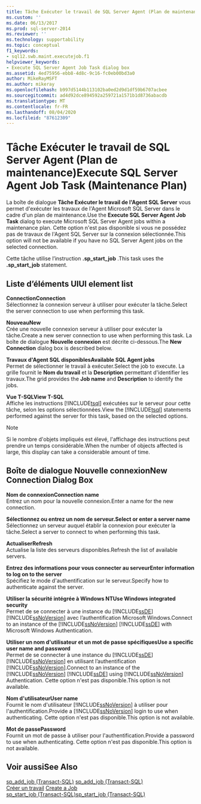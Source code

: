 ```yaml
---
title: Tâche Exécuter le travail de SQL Server Agent (Plan de maintenance) | Microsoft Docs
ms.custom: ''
ms.date: 06/13/2017
ms.prod: sql-server-2014
ms.reviewer: ''
ms.technology: supportability
ms.topic: conceptual
f1_keywords:
- sql12.swb.maint.executejob.f1
helpviewer_keywords:
- Execute SQL Server Agent Job Task dialog box
ms.assetid: 4ed75956-ebb8-4d8c-9c16-fc0eb00bd3a0
author: MikeRayMSFT
ms.author: mikeray
ms.openlocfilehash: b997d5144b113102ba0ed2d9d1df59b6707acbee
ms.sourcegitcommit: ad4d92dce894592a259721a1571b1d8736abacdb
ms.translationtype: MT
ms.contentlocale: fr-FR
ms.lasthandoff: 08/04/2020
ms.locfileid: "87612309"
---
```

# <a name="execute-sql-server-agent-job-task-maintenance-plan"></a><span data-ttu-id="fdc5a-102">Tâche Exécuter le travail de SQL Server Agent (Plan de maintenance)</span><span class="sxs-lookup"><span data-stu-id="fdc5a-102">Execute SQL Server Agent Job Task (Maintenance Plan)</span></span>
  <span data-ttu-id="fdc5a-103">La boîte de dialogue **Tâche Exécuter le travail de l'Agent SQL Server** vous permet d'exécuter les travaux de l'Agent Microsoft SQL Server dans le cadre d'un plan de maintenance.</span><span class="sxs-lookup"><span data-stu-id="fdc5a-103">Use the **Execute SQL Server Agent Job Task** dialog to execute Microsoft SQL Server Agent jobs within a maintenance plan.</span></span> <span data-ttu-id="fdc5a-104">Cette option n'est pas disponible si vous ne possédez pas de travaux de l'Agent SQL Server sur la connexion sélectionnée.</span><span class="sxs-lookup"><span data-stu-id="fdc5a-104">This option will not be available if you have no SQL Server Agent jobs on the selected connection.</span></span>  
  
 <span data-ttu-id="fdc5a-105">Cette tâche utilise l’instruction **.sp_start_job** .</span><span class="sxs-lookup"><span data-stu-id="fdc5a-105">This task uses the **.sp_start_job** statement.</span></span>  
  
## <a name="ui-element-list"></a><span data-ttu-id="fdc5a-106">Liste d’éléments UI</span><span class="sxs-lookup"><span data-stu-id="fdc5a-106">UI element list</span></span>  
 <span data-ttu-id="fdc5a-107">**Connection**</span><span class="sxs-lookup"><span data-stu-id="fdc5a-107">**Connection**</span></span>  
 <span data-ttu-id="fdc5a-108">Sélectionnez la connexion serveur à utiliser pour exécuter la tâche.</span><span class="sxs-lookup"><span data-stu-id="fdc5a-108">Select the server connection to use when performing this task.</span></span>  
  
 <span data-ttu-id="fdc5a-109">**Nouveau**</span><span class="sxs-lookup"><span data-stu-id="fdc5a-109">**New**</span></span>  
 <span data-ttu-id="fdc5a-110">Crée une nouvelle connexion serveur à utiliser pour exécuter la tâche.</span><span class="sxs-lookup"><span data-stu-id="fdc5a-110">Create a new server connection to use when performing this task.</span></span> <span data-ttu-id="fdc5a-111">La boîte de dialogue **Nouvelle connexion** est décrite ci-dessous.</span><span class="sxs-lookup"><span data-stu-id="fdc5a-111">The **New Connection** dialog box is described below.</span></span>  
  
 <span data-ttu-id="fdc5a-112">**Travaux d'Agent SQL disponibles**</span><span class="sxs-lookup"><span data-stu-id="fdc5a-112">**Available SQL Agent jobs**</span></span>  
 <span data-ttu-id="fdc5a-113">Permet de sélectionner le travail à exécuter.</span><span class="sxs-lookup"><span data-stu-id="fdc5a-113">Select the job to execute.</span></span> <span data-ttu-id="fdc5a-114">La grille fournit le **Nom du travail** et la **Description** permettant d'identifier les travaux.</span><span class="sxs-lookup"><span data-stu-id="fdc5a-114">The grid provides the **Job name** and **Description** to identify the jobs.</span></span>  
  
 <span data-ttu-id="fdc5a-115">**Vue T-SQL**</span><span class="sxs-lookup"><span data-stu-id="fdc5a-115">**View T-SQL**</span></span>  
 <span data-ttu-id="fdc5a-116">Affiche les instructions [!INCLUDE[tsql](../../includes/tsql-md.md)] exécutées sur le serveur pour cette tâche, selon les options sélectionnées.</span><span class="sxs-lookup"><span data-stu-id="fdc5a-116">View the [!INCLUDE[tsql](../../includes/tsql-md.md)] statements performed against the server for this task, based on the selected options.</span></span>  
  
> [!NOTE]  
>  <span data-ttu-id="fdc5a-117">Si le nombre d'objets impliqués est élevé, l'affichage des instructions peut prendre un temps considérable.</span><span class="sxs-lookup"><span data-stu-id="fdc5a-117">When the number of objects affected is large, this display can take a considerable amount of time.</span></span>  
  
## <a name="new-connection-dialog-box"></a><span data-ttu-id="fdc5a-118">Boîte de dialogue Nouvelle connexion</span><span class="sxs-lookup"><span data-stu-id="fdc5a-118">New Connection Dialog Box</span></span>  
 <span data-ttu-id="fdc5a-119">**Nom de connexion**</span><span class="sxs-lookup"><span data-stu-id="fdc5a-119">**Connection name**</span></span>  
 <span data-ttu-id="fdc5a-120">Entrez un nom pour la nouvelle connexion.</span><span class="sxs-lookup"><span data-stu-id="fdc5a-120">Enter a name for the new connection.</span></span>  
  
 <span data-ttu-id="fdc5a-121">**Sélectionnez ou entrez un nom de serveur.**</span><span class="sxs-lookup"><span data-stu-id="fdc5a-121">**Select or enter a server name**</span></span>  
 <span data-ttu-id="fdc5a-122">Sélectionnez un serveur auquel établir la connexion pour exécuter la tâche.</span><span class="sxs-lookup"><span data-stu-id="fdc5a-122">Select a server to connect to when performing this task.</span></span>  
  
 <span data-ttu-id="fdc5a-123">**Actualiser**</span><span class="sxs-lookup"><span data-stu-id="fdc5a-123">**Refresh**</span></span>  
 <span data-ttu-id="fdc5a-124">Actualise la liste des serveurs disponibles.</span><span class="sxs-lookup"><span data-stu-id="fdc5a-124">Refresh the list of available servers.</span></span>  
  
 <span data-ttu-id="fdc5a-125">**Entrez des informations pour vous connecter au serveur**</span><span class="sxs-lookup"><span data-stu-id="fdc5a-125">**Enter information to log on to the server**</span></span>  
 <span data-ttu-id="fdc5a-126">Spécifiez le mode d'authentification sur le serveur.</span><span class="sxs-lookup"><span data-stu-id="fdc5a-126">Specify how to authenticate against the server.</span></span>  
  
 <span data-ttu-id="fdc5a-127">**Utiliser la sécurité intégrée à Windows NT**</span><span class="sxs-lookup"><span data-stu-id="fdc5a-127">**Use Windows integrated security**</span></span>  
 <span data-ttu-id="fdc5a-128">Permet de se connecter à une instance du [!INCLUDE[ssDE](../../includes/ssde-md.md)] [!INCLUDE[ssNoVersion](../../includes/ssnoversion-md.md)] avec l’authentification Microsoft Windows.</span><span class="sxs-lookup"><span data-stu-id="fdc5a-128">Connect to an instance of the [!INCLUDE[ssNoVersion](../../includes/ssnoversion-md.md)] [!INCLUDE[ssDE](../../includes/ssde-md.md)] with Microsoft Windows Authentication.</span></span>  
  
 <span data-ttu-id="fdc5a-129">**Utiliser un nom d'utilisateur et un mot de passe spécifiques**</span><span class="sxs-lookup"><span data-stu-id="fdc5a-129">**Use a specific user name and password**</span></span>  
 <span data-ttu-id="fdc5a-130">Permet de se connecter à une instance du [!INCLUDE[ssDE](../../includes/ssde-md.md)] [!INCLUDE[ssNoVersion](../../includes/ssnoversion-md.md)] en utilisant l’authentification [!INCLUDE[ssNoVersion](../../includes/ssnoversion-md.md)].</span><span class="sxs-lookup"><span data-stu-id="fdc5a-130">Connect to an instance of the [!INCLUDE[ssNoVersion](../../includes/ssnoversion-md.md)] [!INCLUDE[ssDE](../../includes/ssde-md.md)] using [!INCLUDE[ssNoVersion](../../includes/ssnoversion-md.md)] Authentication.</span></span> <span data-ttu-id="fdc5a-131">Cette option n'est pas disponible.</span><span class="sxs-lookup"><span data-stu-id="fdc5a-131">This option is not available.</span></span>  
  
 <span data-ttu-id="fdc5a-132">**Nom d'utilisateur**</span><span class="sxs-lookup"><span data-stu-id="fdc5a-132">**User name**</span></span>  
 <span data-ttu-id="fdc5a-133">Fournit le nom d'utilisateur [!INCLUDE[ssNoVersion](../../includes/ssnoversion-md.md)] à utiliser pour l'authentification.</span><span class="sxs-lookup"><span data-stu-id="fdc5a-133">Provide a [!INCLUDE[ssNoVersion](../../includes/ssnoversion-md.md)] login to use when authenticating.</span></span> <span data-ttu-id="fdc5a-134">Cette option n'est pas disponible.</span><span class="sxs-lookup"><span data-stu-id="fdc5a-134">This option is not available.</span></span>  
  
 <span data-ttu-id="fdc5a-135">**Mot de passe**</span><span class="sxs-lookup"><span data-stu-id="fdc5a-135">**Password**</span></span>  
 <span data-ttu-id="fdc5a-136">Fournit un mot de passe à utiliser pour l'authentification.</span><span class="sxs-lookup"><span data-stu-id="fdc5a-136">Provide a password to use when authenticating.</span></span> <span data-ttu-id="fdc5a-137">Cette option n'est pas disponible.</span><span class="sxs-lookup"><span data-stu-id="fdc5a-137">This option is not available.</span></span>  
  
## <a name="see-also"></a><span data-ttu-id="fdc5a-138">Voir aussi</span><span class="sxs-lookup"><span data-stu-id="fdc5a-138">See Also</span></span>  
 <span data-ttu-id="fdc5a-139">[sp_add_job &#40;Transact-SQL&#41;](/sql/relational-databases/system-stored-procedures/sp-add-job-transact-sql) </span><span class="sxs-lookup"><span data-stu-id="fdc5a-139">[sp_add_job &#40;Transact-SQL&#41;](/sql/relational-databases/system-stored-procedures/sp-add-job-transact-sql) </span></span>  
 <span data-ttu-id="fdc5a-140">[Créer un travail](../../ssms/agent/create-a-job.md) </span><span class="sxs-lookup"><span data-stu-id="fdc5a-140">[Create a Job](../../ssms/agent/create-a-job.md) </span></span>  
 [<span data-ttu-id="fdc5a-141">sp_start_job &#40;Transact-SQL&#41;</span><span class="sxs-lookup"><span data-stu-id="fdc5a-141">sp_start_job &#40;Transact-SQL&#41;</span></span>](/sql/relational-databases/system-stored-procedures/sp-start-job-transact-sql)  
  
  
